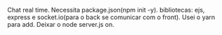 Chat real time.
Necessita package.json(npm init -y).
bibliotecas: ejs, express e socket.io(para o back se comunicar com o front).
Usei o yarn para add.
Deixar o node server.js on.
